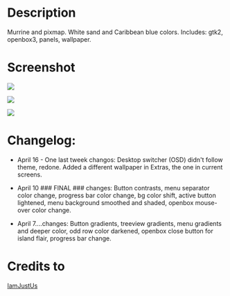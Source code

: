 # Description
Murrine and pixmap. White sand and Caribbean blue colors. Includes: gtk2, openbox3, panels, wallpaper.

# Screenshot
![](http://s1.postimg.org/44dq8hx0f/122665_1.jpg)

![](http://s7.postimg.org/udzpnucgb/122665_2.jpg)

![](http://s10.postimg.org/w57rvl01l/122665_3.jpg)

# Changelog:
- April 16 - One last tweek changos:
Desktop switcher (OSD) didn't follow theme, redone. Added a different wallpaper in Extras, the one in current
screens.

- April 10 ### FINAL ### changes:
Button contrasts, menu separator color change, progress bar color change, bg color shift, active button lightened, menu background smoothed and shaded, openbox mouse-over color change.

- April 7....changes:
Button gradients, treeview gradients, menu gradients and deeper color, odd row color darkened, openbox close button for island flair, progress bar change.

# Credits to
[IamJustUs](http://gnome-look.org/usermanager/search.php?username=IamJustUs)
